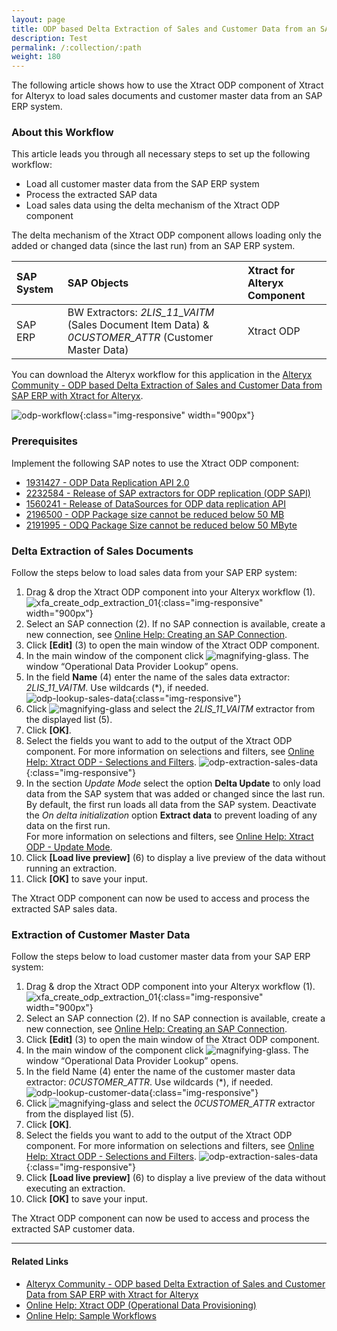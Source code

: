 ```yaml
---
layout: page
title: ODP based Delta Extraction of Sales and Customer Data from an SAP ERP System 
description: Test
permalink: /:collection/:path
weight: 180
---
```


The following article shows how to use the Xtract ODP component of Xtract for Alteryx to load sales documents and customer master data from an SAP ERP system.<br>

### About this Workflow

This article leads you through all necessary steps to set up the following workflow:
- Load all customer master data from the SAP ERP system
- Process the extracted SAP data
- Load sales data using the delta mechanism of the Xtract ODP component

 The delta mechanism of the Xtract ODP component allows loading only the added or changed data (since the last run) from an SAP ERP system.

| SAP System | SAP Objects | Xtract for Alteryx Component |
| :------ |:--- | :--- |
| SAP ERP | BW Extractors: *2LIS_11_VAITM* (Sales Document Item Data) & *0CUSTOMER_ATTR* (Customer Master Data) | Xtract ODP |

You can download the Alteryx workflow for this application in the [Alteryx Community - ODP based Delta Extraction of Sales and Customer Data from SAP ERP with Xtract for Alteryx](https://community.alteryx.com/t5/Community-Gallery/ODP-based-Delta-Extraction-of-Sales-and-Customer-Data-from-SAP/ta-p/1140120).


![odp-workflow](/img/contents/xfa/odp-workflow.png){:class="img-responsive" width="900px"}

### Prerequisites

Implement the following SAP notes to use the Xtract ODP component:
- [1931427 - ODP Data Replication API 2.0](https://launchpad.support.sap.com/#/notes/1931427)
- [2232584 - Release of SAP extractors for ODP replication (ODP SAPI)](https://launchpad.support.sap.com/#/notes/2232584)
- [1560241 - Release of DataSources for ODP data replication API](https://launchpad.support.sap.com/#/notes/1560241)
- [2196500 - ODP Package size cannot be reduced below 50 MB](https://launchpad.support.sap.com/#/notes/2196500/D)
- [2191995 - ODQ Package Size cannot be reduced below 50 MByte](https://launchpad.support.sap.com/#/notes/2191995/D)

### Delta Extraction of Sales Documents

Follow the steps below to load sales data from your SAP ERP system:
1. Drag & drop the Xtract ODP component into your Alteryx workflow (1).<br>
![xfa_create_odp_extraction_01](/img/contents/xfa/xfa_create_odp_extraction_01.png){:class="img-responsive" width="900px"}
2. Select an SAP connection (2). If no SAP connection is available, create a new connection, see [Online Help: Creating an SAP Connection](https://help.theobald-software.com/en/xtract-for-alteryx/sap-connection).
3. Click **[Edit]** (3) to open the main window of the Xtract ODP component.
4. In the main window of the component click ![magnifying-glass](/img/contents/icons/magnifying-glass.png). The window “Operational Data Provider Lookup” opens.
5. In the field **Name** (4) enter the name of the sales data extractor: *2LIS_11_VAITM*. Use wildcards (*), if needed.<br>
![odp-lookup-sales-data](/img/contents/xfa/odp-lookup-sales-data.png){:class="img-responsive"}
6. Click ![magnifying-glass](/img/contents/icons/magnifying-glass.png) and select the *2LIS_11_VAITM* extractor from the displayed list (5).
7. Click **[OK]**.
8. Select the fields you want to add to the output of the Xtract ODP component.
For more information on selections and filters, see [Online Help: Xtract ODP - Selections and Filters](https://help.theobald-software.com/en/xtract-for-alteryx/odp/odp-define#selections-and-filters).
![odp-extraction-sales-data](/img/contents/xfa/odp-extraction-sales-data.png){:class="img-responsive"}
9. In the section *Update Mode* select the option **Delta Update** to only load data from the SAP system that was added or changed since the last run.
By default, the first run loads all data from the SAP system. Deactivate the *On delta initialization* option **Extract data** to prevent loading of any data on the first run.<br>
For more information on selections and filters, see [Online Help: Xtract ODP - Update Mode](https://help.theobald-software.com/en/xtract-for-alteryx/odp/odp-define#update-mode).
10. Click **[Load live preview]** (6) to display a live preview of the data without running an extraction.
11. Click **[OK]** to save your input.

The Xtract ODP component can now be used to access and process the extracted SAP sales data.

### Extraction of Customer Master Data

Follow the steps below to load customer master data from your SAP ERP system:
1. Drag & drop the Xtract ODP component into your Alteryx workflow (1).<br>
![xfa_create_odp_extraction_01](/img/contents/xfa/xfa_create_odp_extraction_01.png){:class="img-responsive" width="900px"}
2. Select an SAP connection (2). If no SAP connection is available, create a new connection, see [Online Help: Creating an SAP Connection](https://help.theobald-software.com/en/xtract-for-alteryx/sap-connection).
3. Click **[Edit]** (3) to open the main window of the Xtract ODP component.
4. In the main window of the component click ![magnifying-glass](/img/contents/icons/magnifying-glass.png). The window “Operational Data Provider Lookup” opens.
5. In the field Name (4) enter the name of the customer master data extractor: *0CUSTOMER_ATTR*. Use wildcards (*), if needed.<br>
![odp-lookup-customer-data](/img/contents/xfa/odp-lookup-customer-data.png){:class="img-responsive"}
6. Click ![magnifying-glass](/img/contents/icons/magnifying-glass.png) and select the *0CUSTOMER_ATTR* extractor from the displayed list (5).
7. Click **[OK]**.
8. Select the fields you want to add to the output of the Xtract ODP component. 
For more information on selections and filters, see [Online Help: Xtract ODP - Selections and Filters](https://help.theobald-software.com/en/xtract-for-alteryx/odp/odp-define#selections-and-filters).
![odp-extraction-sales-data](/img/contents/xfa/odp-extraction-customer-data.png){:class="img-responsive"}
9. Click **[Load live preview]** (6) to display a live preview of the data without executing an extraction.
10. Click **[OK]** to save your input.

The Xtract ODP component can now be used to access and process the extracted SAP customer data.


*****
#### Related Links
- [Alteryx Community - ODP based Delta Extraction of Sales and Customer Data from SAP ERP with Xtract for Alteryx](https://community.alteryx.com/t5/Community-Gallery/ODP-based-Delta-Extraction-of-Sales-and-Customer-Data-from-SAP/ta-p/1140120)
- [Online Help: Xtract ODP (Operational Data Provisioning)](https://help.theobald-software.com/en/xtract-for-alteryx/odp)
- [Online Help: Sample Workflows](https://help.theobald-software.com/en/xtract-for-alteryx/sample-workflows)
